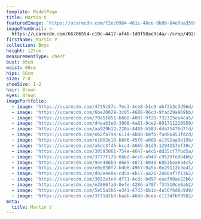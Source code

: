 ```yaml
---
template: ModelPage
title: Martin V
featuredImage: 'https://ucarecdn.com/f2ec0984-461c-48ce-9b8b-04efaa3590d0/'
imageThumbnail: >-
  https://ucarecdn.com/66786554-c10c-4417-af4b-1d0f50ac0c4a/-/crop/492x644/401,0/-/preview/
firstName: Martin V
collection: Boys
height: 125cm
measurementType: chest
bust: 66cm
waist: 60cm
hips: 66cm
size: 7-8
shoeSize: 1-2
hair: Brown
eyes: Brown
imagePortfolio:
  - image: 'https://ucarecdn.com/4735c57c-7ec3-4ce8-b1c0-abf2b3c3d96d/'
  - image: 'https://ucarecdn.com/6be20029-3c05-4688-96cd-9fad29a969bb/'
  - image: 'https://ucarecdn.com/70a5fd51-b668-40d7-9f26-732325ee4ca5/'
  - image: 'https://ucarecdn.com/d4eab3e0-3808-4a81-9ce2-891711228950/'
  - image: 'https://ucarecdn.com/aa929b12-220a-4489-b583-dda75476d7fd/'
  - image: 'https://ucarecdn.com/eb2fa794-6114-4b00-b0fb-fad86453fdcd/'
  - image: 'https://ucarecdn.com/e1802e10-bb96-45f6-a008-a1392aa3e15b/'
  - image: 'https://ucarecdn.com/a5dc3fd5-bcc4-4665-81d9-1294157ef30c/'
  - image: 'https://ucarecdn.com/30595061-754e-4647-a4c1-dd35cf7fbd5a/'
  - image: 'https://ucarecdn.com/3777f178-6bb2-4cc6-a948-c9539fedb4b6/'
  - image: 'https://ucarecdn.com/9ee486b3-0669-4871-8048-68b3bea6a4c5/'
  - image: 'https://ucarecdn.com/e0e050f7-bdb0-4967-9a5b-0e29112b3e41/'
  - image: 'https://ucarecdn.com/d92eee0a-cd5a-4b17-aa26-2ab8af7f1362/'
  - image: 'https://ucarecdn.com/3032e3e4-df71-4cdc-bd97-eaef60ae22b6/'
  - image: 'https://ucarecdn.com/e2866fa9-0efe-4286-a70f-f34510ce6ab2/'
  - image: 'https://ucarecdn.com/5e55a3b6-e341-47d3-bb1b-4a56f6d8c9d9/'
  - image: 'https://ucarecdn.com/3f71d1b3-baab-46b8-8cea-c1734fbf9982/'
meta:
  title: Martin V
---
```


